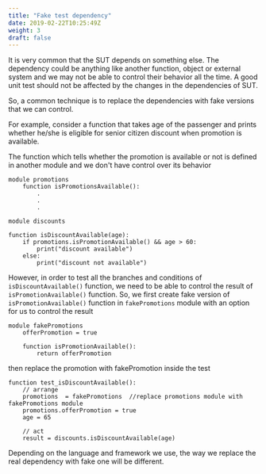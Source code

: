 ```yaml
---
title: "Fake test dependency"
date: 2019-02-22T10:25:49Z
weight: 3
draft: false
---
```


It is very common that the SUT depends on something else. The dependency could be anything like another function, object or external system and we may not be able to control their behavior all the time. A good unit test should not be affected by the changes in the dependencies of SUT. 

So, a common technique is to replace the dependencies with fake versions that we can control.

For example, consider a function that takes age of the passenger and prints whether he/she is eligible for senior citizen discount when promotion is available.

The function which tells whether the promotion is available or not is defined in another module and we don't have control over its behavior

```
module promotions
    function isPromotionsAvailable():
        .
        .
        .
```

```
module discounts

function isDiscountAvailable(age):
    if promotions.isPromotionAvailable() && age > 60:
        print("discount available")
    else:
        print("discount not available")
```

However, in order to test all the branches and conditions of `isDiscountAvailable()` function, we need to be able to control the result of `isPromotionAvailable()` function. So, we first create fake version of `isPromotionAvailable()` function in `fakePromotions` module with an option for us to control the result

```
module fakePromotions
    offerPromotion = true

    function isPromotionAvailable():
        return offerPromotion
```
then replace the promotion with fakePromotion inside the test

```
function test_isDiscountAvailable():
    // arrange
    promotions  = fakePromotions  //replace promotions module with fakePromotions module
    promotions.offerPromotion = true
    age = 65

    // act
    result = discounts.isDiscountAvailable(age)

```

Depending on the language and framework we use, the way we replace the real dependency with fake one will be different.
